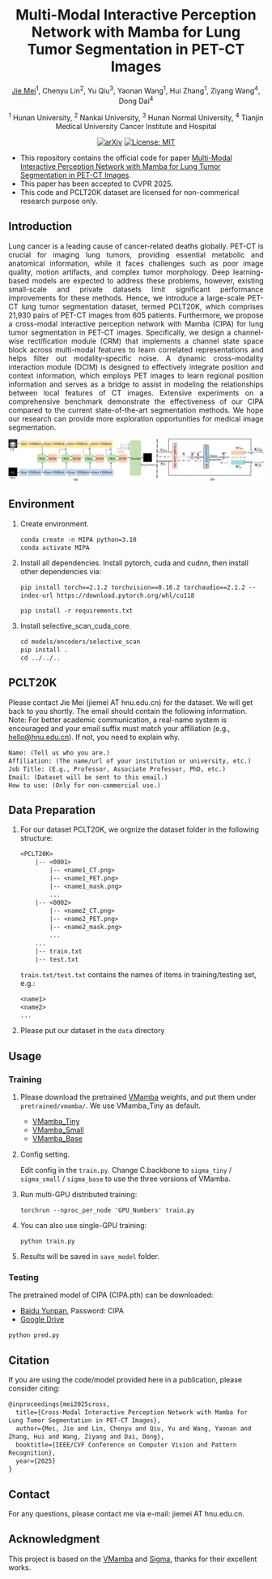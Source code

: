 
<div align="center">
<h1> Multi-Modal Interactive Perception Network with Mamba for Lung Tumor Segmentation in PET-CT Images </h1>

[Jie Mei](https://jiemei.xyz/)<sup>1</sup>, Chenyu Lin<sup>2</sup>, Yu Qiu<sup>3</sup>, Yaonan Wang<sup>1</sup>, Hui Zhang<sup>1</sup>, Ziyang Wang<sup>4</sup>, Dong Dai<sup>4</sup></sup>

<sup>1</sup>  Hunan University,
<sup>2</sup>  Nankai University,
<sup>3</sup>  Hunan Normal University,
<sup>4</sup>  Tianjin Medical University Cancer Institute and Hospital

[![arXiv](https://img.shields.io/badge/arXiv-2503.17261-b31b1b.svg)](https://arxiv.org/abs/2503.17261) [![License: MIT](https://img.shields.io/badge/License-MIT-yellow.svg)](https://opensource.org/licenses/MIT)

</div>

- This repository contains the official code for paper [Multi-Modal Interactive Perception Network with Mamba for Lung Tumor Segmentation in PET-CT Images](https://arxiv.org/abs/2503.17261).
- This paper has been accepted to CVPR 2025.
- This code and PCLT20K dataset are licensed for non-commerical research purpose only.

## Introduction
<p style="text-align:justify; text-justify:inter-ideograph;">
Lung cancer is a leading cause of cancer-related deaths globally. PET-CT is crucial for imaging lung tumors, providing essential metabolic and anatomical information, while it faces challenges such as poor image quality, motion artifacts, and complex tumor morphology. Deep learning-based models are expected to address these problems, however, existing small-scale and private datasets limit significant performance improvements for these methods.
Hence, we introduce a large-scale PET-CT lung tumor segmentation dataset, termed PCLT20K, which comprises 21,930 pairs of PET-CT images from 605 patients.
Furthermore, we propose a cross-modal interactive perception network with Mamba (CIPA) for lung tumor segmentation in PET-CT images. Specifically, we design a channel-wise rectification module (CRM) that implements a channel state space block across multi-modal features to learn correlated representations and helps filter out modality-specific noise. A dynamic cross-modality interaction module (DCIM) is designed to effectively integrate position and context information, which employs PET images to learn regional position information and serves as a bridge to assist in modeling the relationships between local features of CT images. Extensive experiments on a comprehensive benchmark demonstrate the effectiveness of our CIPA compared to the current state-of-the-art segmentation methods. We hope our research can provide more exploration opportunities for medical image segmentation.
</p>

![CIPA](figures/CIPA-method.jpg)

## Environment

1. Create environment.
    ```shell
    conda create -n MIPA python=3.10
    conda activate MIPA
    ```

2. Install all dependencies.
Install pytorch, cuda and cudnn, then install other dependencies via:
    ```shell
    pip install torch==2.1.2 torchvision==0.16.2 torchaudio==2.1.2 --index-url https://download.pytorch.org/whl/cu118
   ```
    ```shell
    pip install -r requirements.txt
    ```

3. Install selective_scan_cuda_core.
    ```shell
    cd models/encoders/selective_scan
    pip install .
    cd ../../..
    ```

## PCLT20K

Please contact Jie Mei (jiemei AT hnu.edu.cn) for the dataset. We will get back to you shortly. The email should contain the following information.
Note: For better academic communication, a real-name system is encouraged and your email suffix must match your affiliation (e.g., hello@hnu.edu.cn). If not, you need to explain why.

```shell
Name: (Tell us who you are.)
Affiliation: (The name/url of your institution or university, etc.)
Job Title: (E.g., Professor, Associate Professor, PhD, etc.)
Email: (Dataset will be sent to this email.)
How to use: (Only for non-commercial use.)
```

## Data Preparation

1. For our dataset PCLT20K, we orgnize the dataset folder in the following structure:
    ```shell
    <PCLT20K>
        |-- <0001>
            |-- <name1_CT.png>
            |-- <name1_PET.png>
            |-- <name1_mask.png>
            ...
        |-- <0002>
            |-- <name2_CT.png>
            |-- <name2_PET.png>
            |-- <name2_mask.png>
            ...
        ...
        |-- train.txt
        |-- test.txt
    ```

    `train.txt/test.txt` contains the names of items in training/testing set, e.g.:

    ```shell
    <name1>
    <name2>
    ...
    ```
2. Please put our dataset in the `data` directory

## Usage

### Training
1. Please download the pretrained [VMamba](https://github.com/MzeroMiko/VMamba) weights, and put them under `pretrained/vmamba/`. We use VMamba_Tiny as default.

    - [VMamba_Tiny](https://drive.google.com/file/d/1W0EFQHvX4Cl6krsAwzlR-VKqQxfWEdM8/view?usp=drive_link)
    - [VMamba_Small](https://drive.google.com/file/d/1671QXJ-faiNX4cYUlXxf8kCpAjeA4Oah/view?usp=drive_link)
    - [VMamba_Base](https://drive.google.com/file/d/1qdH-CQxyUFLq6hElxCANz19IoS-_Cm1L/view?usp=drive_link)


2. Config setting.

    Edit config in the `train.py`.
    Change C.backbone to `sigma_tiny` / `sigma_small` / `sigma_base` to use the three versions of VMamba.

3. Run multi-GPU distributed training:

    ```shell
    torchrun --nproc_per_node 'GPU_Numbers' train.py
    ```

4. You can also use single-GPU training:

    ```shell
    python train.py
    ```
5. Results will be saved in `save_model` folder.

### Testing

The pretrained model of CIPA (CIPA.pth) can be downloaded:

- [Baidu Yunpan](https://pan.baidu.com/s/14MfEaSvc-4QFOIWR7w93Tw), Password: CIPA
- [Google Drive](https://drive.google.com/file/d/1x525pjCi4RM51Kv_zbuW7OLx7NPBLRa8/view?usp=sharing)

```shell
python pred.py
```


## Citation

If you are using the code/model provided here in a publication, please consider citing:

```shell
@inproceedings{mei2025cross,
  title={Cross-Modal Interactive Perception Network with Mamba for Lung Tumor Segmentation in PET-CT Images},
  author={Mei, Jie and Lin, Chenyu and Qiu, Yu and Wang, Yaonan and Zhang, Hui and Wang, Ziyang and Dai, Dong},
  booktitle={IEEE/CVF Conference on Computer Vision and Pattern Recognition},
  year={2025}
}
```

## Contact

For any questions, please contact me via e-mail: jiemei AT hnu.edu.cn.

## Acknowledgment

This project is based on the [VMamba](https://github.com/MzeroMiko/VMamba) and [Sigma](https://github.com/zifuwan/Sigma), thanks for their excellent works.

